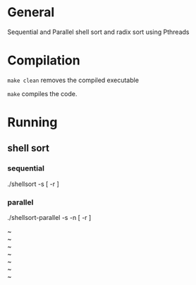 # General
  

Sequential and Parallel shell sort and radix sort using Pthreads

# Compilation

`make clean` removes the compiled executable

`make` compiles the code.

# Running

## shell sort

### sequential

./shellsort -s <array size> [ -r <seed> ]

### parallel

./shellsort-parallel -s <array size> -n <num threads> [ -r <seed> ]

~                                                                                                          
~                                                                                                          
~                                                                                                          
~                                                                                                          
~                                                                                                          
~                                                                                                          
~      
